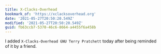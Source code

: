 ```yaml
---
title: X-Clacks-Overhead
bookmark_of: 'https://xclacksoverhead.org'
date: '2021-05-27T20:50:20.549Z'
modified: '2021-05-27T20:50:20.549Z'
guid: fb63ccb7-5370-46c6-8664-a4455f6a458b
---
```

I added `X-Clacks-Overhead GNU Terry Pratchett` today after being reminded of it by a friend.
